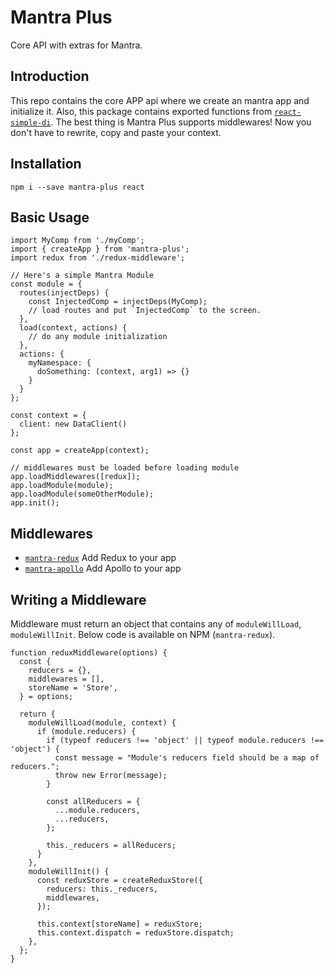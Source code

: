 # Mantra Plus

Core API with extras for Mantra.

## Introduction

This repo contains the core APP api where we create an mantra app and initialize it. Also, this package contains exported functions from [`react-simple-di`](https://github.com/kadirahq/react-simple-di). The best thing is Mantra Plus supports middlewares! Now you don't have to rewrite, copy and paste your context.

## Installation

```
npm i --save mantra-plus react
```


## Basic Usage

```
import MyComp from './myComp';
import { createApp } from 'mantra-plus';
import redux from './redux-middleware';

// Here's a simple Mantra Module
const module = {
  routes(injectDeps) {
    const InjectedComp = injectDeps(MyComp);
    // load routes and put `InjectedComp` to the screen.
  },
  load(context, actions) {
    // do any module initialization
  },
  actions: {
    myNamespace: {
      doSomething: (context, arg1) => {}
    }
  }
};

const context = {
  client: new DataClient()
};

const app = createApp(context);

// middlewares must be loaded before loading module
app.loadMiddlewares([redux]);
app.loadModule(module);
app.loadModule(someOtherModule);
app.init();
```

## Middlewares

- [`mantra-redux`](https://github.com/sammkj/mantra-redux) Add Redux to your app
- [`mantra-apollo`](https://github.com/sammkj/mantra-apollo) Add Apollo to your app

## Writing a Middleware

Middleware must return an object that contains any of `moduleWillLoad`, `moduleWillInit`. Below code is available on NPM (`mantra-redux`).

```
function reduxMiddleware(options) {
  const {
    reducers = {},
    middlewares = [],
    storeName = 'Store',
  } = options;

  return {
    moduleWillLoad(module, context) {
      if (module.reducers) {
        if (typeof reducers !== 'object' || typeof module.reducers !== 'object') {
          const message = "Module's reducers field should be a map of reducers.";
          throw new Error(message);
        }

        const allReducers = {
          ...module.reducers,
          ...reducers,
        };

        this._reducers = allReducers;
      }
    },
    moduleWillInit() {
      const reduxStore = createReduxStore({
        reducers: this._reducers,
        middlewares,
      });

      this.context[storeName] = reduxStore;
      this.context.dispatch = reduxStore.dispatch;
    },
  };
}
```
